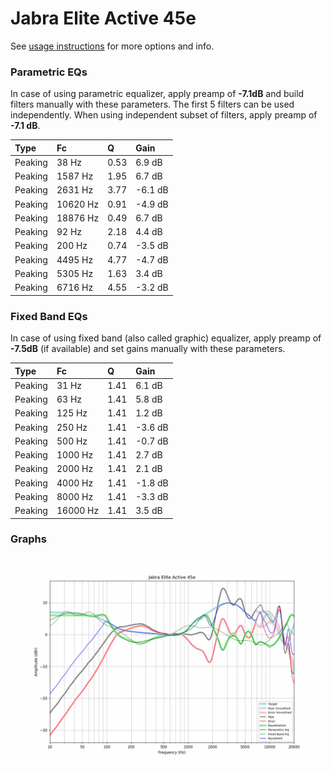 # Jabra Elite Active 45e
See [usage instructions](https://github.com/jaakkopasanen/AutoEq#usage) for more options and info.

### Parametric EQs
In case of using parametric equalizer, apply preamp of **-7.1dB** and build filters manually
with these parameters. The first 5 filters can be used independently.
When using independent subset of filters, apply preamp of **-7.1 dB**.

| Type    | Fc       |    Q | Gain    |
|:--------|:---------|:-----|:--------|
| Peaking | 38 Hz    | 0.53 | 6.9 dB  |
| Peaking | 1587 Hz  | 1.95 | 6.7 dB  |
| Peaking | 2631 Hz  | 3.77 | -6.1 dB |
| Peaking | 10620 Hz | 0.91 | -4.9 dB |
| Peaking | 18876 Hz | 0.49 | 6.7 dB  |
| Peaking | 92 Hz    | 2.18 | 4.4 dB  |
| Peaking | 200 Hz   | 0.74 | -3.5 dB |
| Peaking | 4495 Hz  | 4.77 | -4.7 dB |
| Peaking | 5305 Hz  | 1.63 | 3.4 dB  |
| Peaking | 6716 Hz  | 4.55 | -3.2 dB |

### Fixed Band EQs
In case of using fixed band (also called graphic) equalizer, apply preamp of **-7.5dB**
(if available) and set gains manually with these parameters.

| Type    | Fc       |    Q | Gain    |
|:--------|:---------|:-----|:--------|
| Peaking | 31 Hz    | 1.41 | 6.1 dB  |
| Peaking | 63 Hz    | 1.41 | 5.8 dB  |
| Peaking | 125 Hz   | 1.41 | 1.2 dB  |
| Peaking | 250 Hz   | 1.41 | -3.6 dB |
| Peaking | 500 Hz   | 1.41 | -0.7 dB |
| Peaking | 1000 Hz  | 1.41 | 2.7 dB  |
| Peaking | 2000 Hz  | 1.41 | 2.1 dB  |
| Peaking | 4000 Hz  | 1.41 | -1.8 dB |
| Peaking | 8000 Hz  | 1.41 | -3.3 dB |
| Peaking | 16000 Hz | 1.41 | 3.5 dB  |

### Graphs
![](./Jabra%20Elite%20Active%2045e.png)